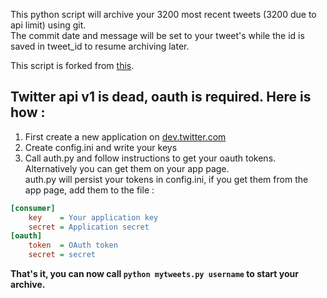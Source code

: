 This python script will archive your 3200 most recent tweets (3200 due to api limit) using git.  
The commit date and message will be set to your tweet's while the id is saved in tweet_id to resume archiving later.

This script is forked from [this](https://gist.github.com/2857462).

## Twitter api v1 is dead, oauth is required. Here is how :

1. First create a new application on [dev.twitter.com](https://dev.twitter.com/apps/new)
2. Create config.ini and write your keys
3. Call auth.py and follow instructions to get your oauth tokens. Alternatively you can get them on your app page.  
    auth.py will persist your tokens in config.ini, if you get them from the app page, add them to the file :

```INI
[consumer]
    key    = Your application key
    secret = Application secret
[oauth]
    token  = OAuth token
    secret = secret
```

__That's it, you can now call `python mytweets.py username` to start your archive.__
